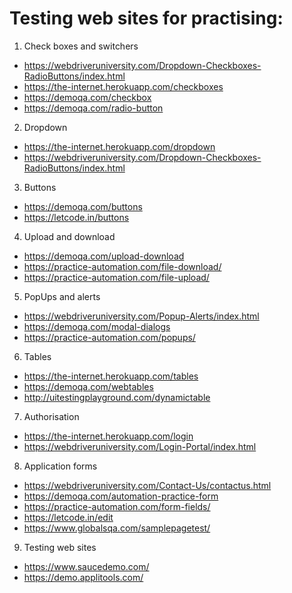 # Testing web sites for practising:
1. Check boxes and switchers
- https://webdriveruniversity.com/Dropdown-Checkboxes-RadioButtons/index.html
- https://the-internet.herokuapp.com/checkboxes
- https://demoqa.com/checkbox
- https://demoqa.com/radio-button

2. Dropdown
- https://the-internet.herokuapp.com/dropdown
- https://webdriveruniversity.com/Dropdown-Checkboxes-RadioButtons/index.html
 
3. Buttons
- https://demoqa.com/buttons
- https://letcode.in/buttons

4. Upload and download
- https://demoqa.com/upload-download
- https://practice-automation.com/file-download/
- https://practice-automation.com/file-upload/

5. PopUps and alerts
- https://webdriveruniversity.com/Popup-Alerts/index.html
- https://demoqa.com/modal-dialogs
- https://practice-automation.com/popups/

6. Tables
- https://the-internet.herokuapp.com/tables
- https://demoqa.com/webtables
- http://uitestingplayground.com/dynamictable

7. Authorisation
- https://the-internet.herokuapp.com/login
- https://webdriveruniversity.com/Login-Portal/index.html

8. Application forms 
- https://webdriveruniversity.com/Contact-Us/contactus.html
- https://demoqa.com/automation-practice-form
- https://practice-automation.com/form-fields/
- https://letcode.in/edit
- https://www.globalsqa.com/samplepagetest/

9. Testing web sites
- https://www.saucedemo.com/
- https://demo.applitools.com/
